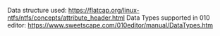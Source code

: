 Data structure  used: https://flatcap.org/linux-ntfs/ntfs/concepts/attribute_header.html
Data Types supported in 010 editor: https://www.sweetscape.com/010editor/manual/DataTypes.htm
